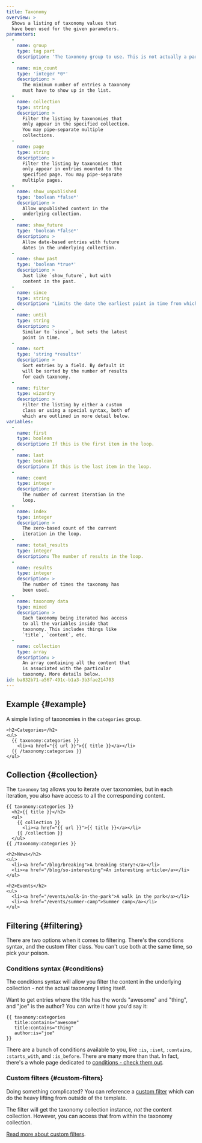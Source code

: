 ```yaml
---
title: Taxonomy
overview: >
  Shows a listing of taxonomy values that
  have been used for the given parameters.
parameters:
  -
    name: group
    type: tag part
    description: 'The taxonomy group to use. This is not actually a parameter, but part of the tag itself. For example, `{{ taxonomy:categories }}`'
  -
    name: min_count
    type: 'integer *0*'
    description: >
      The minimum number of entries a taxonomy
      must have to show up in the list.
  -
    name: collection
    type: string
    description: >
      Filter the listing by taxonomies that
      only appear in the specified collection.
      You may pipe-separate multiple
      collections.
  -
    name: page
    type: string
    description: >
      Filter the listing by taxonomies that
      only appear in entries mounted to the
      specified page. You may pipe-separate
      multiple pages.
  -
    name: show_unpublished
    type: 'boolean *false*'
    description: >
      Allow unpublished content in the
      underlying collection.
  -
    name: show_future
    type: 'boolean *false*'
    description: >
      Allow date-based entries with future
      dates in the underlying collection.
  -
    name: show_past
    type: 'boolean *true*'
    description: >
      Just like `show_future`, but with
      content in the past.
  -
    name: since
    type: string
    description: "Limits the date the earliest point in time from which date-based entries should be fetched in the underlying collection. Use a plain English string here, as PHP's `strtotime` method will know what you mean. eg. `last sunday`, `january 15th, 2013`, `yesterday`."
  -
    name: until
    type: string
    description: >
      Similar to `since`, but sets the latest
      point in time.
  -
    name: sort
    type: 'string *results*'
    description: >
      Sort entries by a field. By default it
      will be sorted by the number of results
      for each taxonomy.
  -
    name: filter
    type: wizardry
    description: >
      Filter the listing by either a custom
      class or using a special syntax, both of
      which are outlined in more detail below.
variables:
  -
    name: first
    type: boolean
    description: If this is the first item in the loop.
  -
    name: last
    type: boolean
    description: If this is the last item in the loop.
  -
    name: count
    type: integer
    description: >
      The number of current iteration in the
      loop.
  -
    name: index
    type: integer
    description: >
      The zero-based count of the current
      iteration in the loop.
  -
    name: total_results
    type: integer
    description: The number of results in the loop.
  -
    name: results
    type: integer
    description: >
      The number of times the taxonomy has
      been used.
  -
    name: taxonomy data
    type: mixed
    description: >
      Each taxonomy being iterated has access
      to all the variables inside that
      taxonomy. This includes things like
      `title`, `content`, etc.
  -
    name: collection
    type: array
    description: >
      An array containing all the content that
      is associated with the particular
      taxonomy. More details below.
id: ba832b71-a567-491c-b1a3-3b3fae214703
---
```

## Example {#example}

A simple listing of taxonomies in the `categories` group.

```
<h2>Categories</h2>
<ul>
  {{ taxonomy:categories }}
    <li><a href="{{ url }}">{{ title }}</a></li>
  {{ /taxonomy:categories }}
</ul>
```

## Collection {#collection}

The `taxonomy` tag allows you to iterate over taxonomies, but in each iteration, you also have access to all the corresponding content.

```
{{ taxonomy:categories }}
  <h2>{{ title }}</h2>
  <ul>
    {{ collection }}
      <li><a href="{{ url }}">{{ title }}</a></li>
    {{ /collection }}
  </ul>
{{ /taxonomy:categories }}
```

``` .language-output
<h2>News</h2>
<ul>
  <li><a href="/blog/breaking">A breaking story!</a></li>
  <li><a href="/blog/so-interesting">An interesting article</a></li>
</ul>

<h2>Events</h2>
<ul>
  <li><a href="/events/walk-in-the-park">A walk in the park</a></li>
  <li><a href="/events/summer-camp">Summer camp</a></li>
</ul>
```

## Filtering {#filtering}

There are two options when it comes to filtering. There's the conditions syntax, and the custom filter class. You can't use both at the same time, so pick your poison.

### Conditions syntax {#conditions}

The conditions syntax will allow you filter the content in the underlying collection - not the actual taxonomy listing itself.

Want to get entries where the title has the words "awesome" and "thing", and "joe" is the author? You can write it how you'd say it:

```
{{ taxonomy:categories
   title:contains="awesome"
   title:contains="thing"
   author:is="joe"
}}
```

There are a bunch of conditions available to you, like `:is`, `:isnt`, `:contains`, `:starts_with`, and `:is_before`. There are many more than that. In fact, there's a whole page dedicated to [conditions - check them out][conditions].


### Custom filters {#custom-filters}

Doing something complicated? You can reference a [custom filter][custom_filters] which can do the heavy lifting from outside of the template.

The filter will get the taxonomy collection instance, _not_ the content collection. However, you can access that from within the taxonomy collection.

[Read more about custom filters][custom_filters].



[conditions]: /docs/conditions
[custom_filters]: /addons/filters
